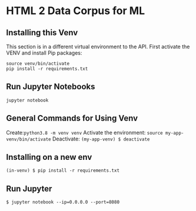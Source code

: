 # HTML 2 Data Corpus for ML
## Installing this Venv
This section is in a different virtual environment to the API.
First activate the VENV and install Pip packages:
```
source venv/bin/activate
pip install -r requirements.txt
```
## Run Jupyter Notebooks
```
jupyter notebook
```
## General Commands for Using Venv
Create:```python3.8 -m venv venv```
Activate the environment: ```source my-app-venv/bin/activate```
Deactivate: ```(my-app-venv) $ deactivate```
## Installing on a new env
```(in-venv) $ pip install -r requirements.txt```
## Run Jupyter
```$ jupyter notebook --ip=0.0.0.0 --port=8080```
